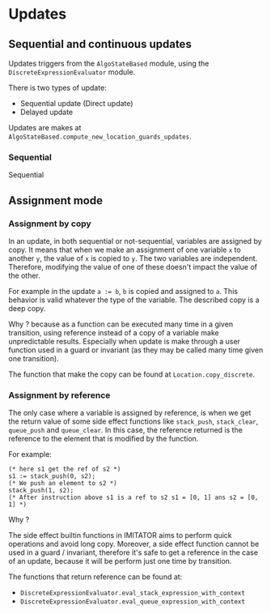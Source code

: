 # Updates

## Sequential and continuous updates

Updates triggers from the `AlgoStateBased` module, using the `DiscreteExpressionEvaluator` module.

There is two types of update:

 - Sequential update (Direct update)
 - Delayed update

Updates are makes at `AlgoStateBased.compute_new_location_guards_updates`.

### Sequential

Sequential

## Assignment mode

### Assignment by copy

In an update, in both sequential or not-sequential, variables are assigned by copy. It means that when we make an assignment of one variable `x` to another `y`, the value of `x` is copied to `y`. The two variables are independent. Therefore, modifying the value of one of these doesn't impact the value of the other.

For example in the update `a := b`, `b` is copied and assigned to `a`. This behavior is valid whatever the type of the variable.
The described copy is a deep copy.

Why ? because as a function can be executed many time in a given transition, using reference instead of a copy of a variable make unpredictable results. Especially when update is make through a user function used in a guard or invariant (as they may be called many time given one transition).

The function that make the copy can be found at `Location.copy_discrete`.

### Assignment by reference

The only case where a variable is assigned by reference, is when we get the return value of some side effect functions like `stack_push`, `stack_clear`, `queue_push` and `queue_clear`. In this case, the reference returned is the reference to the element that is modified by the function.

For example:

```
(* here s1 get the ref of s2 *)
s1 := stack_push(0, s2);
(* We push an element to s2 *)
stack_push(1, s2);
(* After instruction above s1 is a ref to s2 s1 = [0, 1] ans s2 = [0, 1] *)
```

Why ?

The side effect builtin functions in IMITATOR aims to perform quick operations and avoid long copy. Moreover, a side effect function cannot be used in a guard / invariant, therefore it's safe to get a reference in the case of an update, because it will be perform just one time by transition.

The functions that return reference can be found at:

 - `DiscreteExpressionEvaluator.eval_stack_expression_with_context`
 - `DiscreteExpressionEvaluator.eval_queue_expression_with_context`
